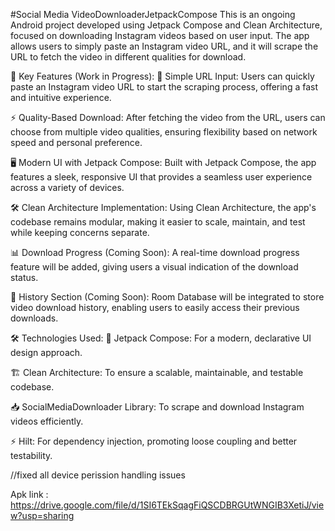 #Social Media VideoDownloaderJetpackCompose
This is an ongoing Android project developed using Jetpack Compose and Clean Architecture, focused on downloading Instagram videos based on user input. The app allows users to simply paste an Instagram video URL, and it will scrape the URL to fetch the video in different qualities for download.

🚀 Key Features (Work in Progress):
🔗 Simple URL Input:
Users can quickly paste an Instagram video URL to start the scraping process, offering a fast and intuitive experience.

⚡ Quality-Based Download:
After fetching the video from the URL, users can choose from multiple video qualities, ensuring flexibility based on network speed and personal preference.

🖥️ Modern UI with Jetpack Compose:
Built with Jetpack Compose, the app features a sleek, responsive UI that provides a seamless user experience across a variety of devices.

🛠️ Clean Architecture Implementation:
Using Clean Architecture, the app's codebase remains modular, making it easier to scale, maintain, and test while keeping concerns separate.

📊 Download Progress (Coming Soon):
A real-time download progress feature will be added, giving users a visual indication of the download status.

📜 History Section (Coming Soon):
Room Database will be integrated to store video download history, enabling users to easily access their previous downloads.

🛠️ Technologies Used:
📱 Jetpack Compose:
For a modern, declarative UI design approach.

🏗️ Clean Architecture:
To ensure a scalable, maintainable, and testable codebase.

📥 SocialMediaDownloader Library:
To scrape and download Instagram videos efficiently.

⚡ Hilt:
For dependency injection, promoting loose coupling and better testability.

//fixed all device perission handling issues

Apk link : https://drive.google.com/file/d/1SI6TEkSqagFiQSCDBRGUtWNGIB3XetiJ/view?usp=sharing
